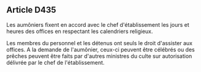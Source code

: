 Article D435
----
Les aumôniers fixent en accord avec le chef d'établissement les jours et heures
des offices en respectant les calendriers religieux.

Les membres du personnel et les détenus ont seuls le droit d'assister aux
offices. A la demande de l'aumônier, ceux-ci peuvent être célébrés ou des
prêches peuvent être faits par d'autres ministres du culte sur autorisation
délivrée par le chef de l'établissement.
